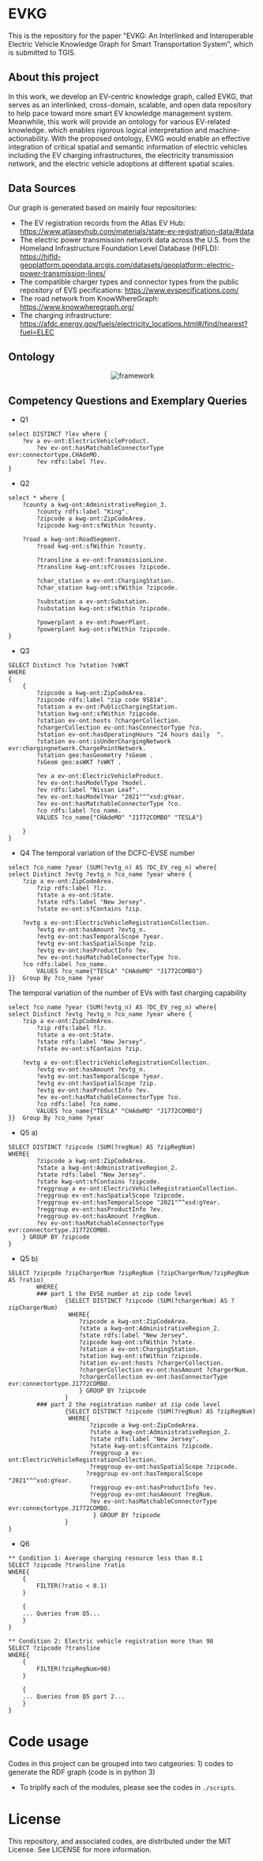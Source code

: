 # EVKG
This is the repository for the paper "EVKG: An Interlinked and Interoperable Electric Vehicle Knowledge Graph for Smart Transportation System", which is submitted to TGIS.
## About this project
In this work, we develop an EV-centric knowledge graph, called EVKG, that serves as an interlinked, cross-domain, scalable, and open data repository to help pace toward more smart EV knowledge management system. Meanwhile, this work will provide an ontology for various EV-related knowledge. which enables rigorous logical interpretation and machine-actionability. With the proposed ontology, EVKG would enable an effective integration of critical spatial and semantic information of electric vehicles including the EV charging infrastructures, the electricity transmission network, and the electric vehicle adoptions at different spatial scales.
## Data Sources 
Our graph is generated based on mainly four repositories: 
* The EV registration records from the Atlas EV Hub:  https://www.atlasevhub.com/materials/state-ev-registration-data/#data
* The electric power transmission network data across the U.S. from the Homeland Infrastructure Foundation Level Database (HIFLD): https://hifld-geoplatform.opendata.arcgis.com/datasets/geoplatform::electric-power-transmission-lines/
* The compatible charger types and connector types from the public repository of EVS pecifications: https://www.evspecifications.com/
* The road network from KnowWhereGraph: https://www.knowwheregraph.org/
* The charging infrastructure: https://afdc.energy.gov/fuels/electricity_locations.html#/find/nearest?fuel=ELEC
## Ontology
<p align="center">
    <img src="https://github.com/EVKG/evkg/blob/main/ontology.png" alt="framework" >
</p>

## Competency Questions and Exemplary Queries
* Q1
```
select DISTINCT ?lev where { 
	?ev a ev-ont:ElectricVehicleProduct.
    	?ev ev-ont:hasMatchableConnectorType evr:connectortype.CHAdeMO.
    	?ev rdfs:label ?lev.
}
```
* Q2
```
select * where { 
	?county a kwg-ont:AdministrativeRegion_3.
    	?county rdfs:label "King".
    	?zipcode a kwg-ont:ZipCodeArea.
    	?zipcode kwg-ont:sfWithin ?county.
    
   	?road a kwg-ont:RoadSegment.
    	?road kwg-ont:sfWithin ?county.
    
    	?transline a ev-ont:TransmissionLine.
    	?transline kwg-ont:sfCrosses ?zipcode.
	
    	?char_station a ev-ont:ChargingStation.
    	?char_station kwg-ont:sfWithin ?zipcode.
    
    	?substation a ev-ont:Substation.
    	?substation kwg-ont:sfWithin ?zipcode.
    
    	?powerplant a ev-ont:PowerPlant.
    	?powerplant kwg-ont:sfWithin ?zipcode.
}

```
* Q3
```
SELECT Distinct ?co ?station ?sWKT
WHERE
{
    {    
        ?zipcode a kwg-ont:ZipCodeArea.
        ?zipcode rdfs:label "zip code 95814".
        ?station a ev-ont:PublicChargingStation.
        ?station kwg-ont:sfWithin ?zipcode.
        ?station ev-ont:hosts ?chargerCollection. 
        ?chargerCollection ev-ont:hasConnectorType ?co.
        ?station ev-ont:hasOperatingHours "24 hours daily  ".
        ?station ev-ont:isUnderChargingNetwork evr:chargingnetwork.ChargePointNetwork.
        ?station geo:hasGeometry ?sGeom .
        ?sGeom geo:asWKT ?sWKT .
        
        ?ev a ev-ont:ElectricVehicleProduct.
        ?ev ev-ont:hasModelType ?model.
        ?ev rdfs:label "Nissan Leaf".
        ?ev ev-ont:hasModelYear "2021"^^xsd:gYear.
        ?ev ev-ont:hasMatchableConnectorType ?co.
        ?co rdfs:label ?co_name.
        VALUES ?co_name{"CHAdeMO" "J1772COMBO" "TESLA"}

    }
}
```
* Q4 The temporal variation of the DCFC-EVSE number
```
select ?co_name ?year (SUM(?evtg_n) AS ?DC_EV_reg_n) where{
select Distinct ?evtg ?evtg_n ?co_name ?year where { 
	?zip a ev-ont:ZipCodeArea.
    	?zip rdfs:label ?lz.
    	?state a ev-ont:State.
    	?state rdfs:label "New Jersey".
    	?state ev-ont:sfContains ?zip.

	?evtg a ev-ont:ElectricVehicleRegistrationCollection.
    	?evtg ev-ont:hasAmount ?evtg_n.
    	?evtg ev-ont:hasTemporalScope ?year.
    	?evtg ev-ont:hasSpatialScope ?zip.
    	?evtg ev-ont:hasProductInfo ?ev.
    	?ev ev-ont:hasMatchableConnectorType ?co.
   	?co rdfs:label ?co_name.
    	VALUES ?co_name{"TESLA" "CHAdeMO" "J1772COMBO"}
}}  Group By ?co_name ?year

```
The temporal variation of the number of EVs with fast charging capability
```
select ?co_name ?year (SUM(?evtg_n) AS ?DC_EV_reg_n) where{
select Distinct ?evtg ?evtg_n ?co_name ?year where { 
	?zip a ev-ont:ZipCodeArea.
    	?zip rdfs:label ?lz.
    	?state a ev-ont:State.
    	?state rdfs:label "New Jersey".
    	?state ev-ont:sfContains ?zip.

	?evtg a ev-ont:ElectricVehicleRegistrationCollection.
    	?evtg ev-ont:hasAmount ?evtg_n.
    	?evtg ev-ont:hasTemporalScope ?year.
    	?evtg ev-ont:hasSpatialScope ?zip.
    	?evtg ev-ont:hasProductInfo ?ev.
    	?ev ev-ont:hasMatchableConnectorType ?co.
    	?co rdfs:label ?co_name.
    	VALUES ?co_name{"TESLA" "CHAdeMO" "J1772COMBO"}
}}  Group By ?co_name ?year
```
* Q5 a)
```
SELECT DISTINCT ?zipcode (SUM(?regNum) AS ?zipRegNum)
WHERE{
        ?zipcode a kwg-ont:ZipCodeArea.
        ?state a kwg-ont:AdministrativeRegion_2.
        ?state rdfs:label "New Jersey".
        ?state kwg-ont:sfContains ?zipcode.
        ?reggroup a ev-ont:ElectricVehicleRegistrationCollection.
        ?reggroup ev-ont:hasSpatialScope ?zipcode.
        ?reggroup ev-ont:hasTemporalScope "2021"^^xsd:gYear.
        ?reggroup ev-ont:hasProductInfo ?ev. 
        ?reggroup ev-ont:hasAmount ?regNum.
        ?ev ev-ont:hasMatchableConnectorType evr:connectortype.J1772COMBO.
	} GROUP BY ?zipcode
}

```
* Q5 b)
```
SELECT ?zipcpde ?zipChargerNum ?zipRegNum (?zipChargerNum/?zipRegNum AS ?ratio)
        WHERE{
		### part 1 the EVSE number at zip code level
            	{SELECT DISTINCT ?zipcode (SUM(?chargerNum) AS ?zipChargerNum)
                 WHERE{
                    ?zipcode a kwg-ont:ZipCodeArea.
                    ?state a kwg-ont:AdministrativeRegion_2.
                    ?state rdfs:label "New Jersey".
                    ?zipcode kwg-ont:sfWithin ?state.
                    ?station a ev-ont:ChargingStation.
                    ?station kwg-ont:sfWithin ?zipcode.
                    ?station ev-ont:hosts ?chargerCollection. 
                    ?chargerCollection ev-ont:hasAmount ?chargerNum.
                    ?chargerCollection ev-ont:hasConnectorType evr:connectortype.J1772COMBO.
                    } GROUP BY ?zipcode
                }
		### part 2 the registration number at zip code level
                {SELECT DISTINCT ?zipcode (SUM(?regNum) AS ?zipRegNum)
                 WHERE{
                       ?zipcode a kwg-ont:ZipCodeArea.
                       ?state a kwg-ont:AdministrativeRegion_2.
                       ?state rdfs:label "New Jersey".
                       ?state kwg-ont:sfContains ?zipcode.
                       ?reggroup a ev-ont:ElectricVehicleRegistrationCollection.
                       ?reggroup ev-ont:hasSpatialScope ?zipcode.
                      ?reggroup ev-ont:hasTemporalScope "2021"^^xsd:gYear.
                       ?reggroup ev-ont:hasProductInfo ?ev. 
                       ?reggroup ev-ont:hasAmount ?regNum.
                       ?ev ev-ont:hasMatchableConnectorType evr:connectortype.J1772COMBO.
                        } GROUP BY ?zipcode
                }
}
```
* Q6
```
** Condition 1: Average charging resource less than 0.1
SELECT ?zipcode ?transline ?ratio 
WHERE{
    {
        FILTER(?ratio < 0.1)
    }

    {
    ... Queries from Q5...
    }
}
```
```
** Condition 2: Electric vehicle registration more than 98
SELECT ?zipcode ?transline 
WHERE{
    {
        FILTER(?zipRegNum>98)
    }

    {
    ... Queries from Q5 part 2...
    }
}
```
# Code usage
Codes in this project can be grouped into two catgeories: 1) codes to generate the RDF graph (code is in python 3)

* To triplify each of the modules, please see the codes in ```./scripts```. 

# License
This repository, and associated codes, are distributed under the MIT License. See LICENSE for more information.

